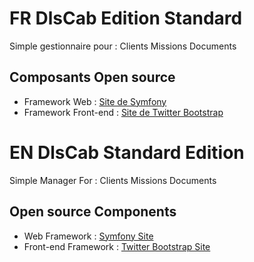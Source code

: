 <!--
@Author: David LOUISET <dlouiset>
@Date:   2017-03-04T19:18:49+01:00
@Last modified by:   dlouiset
@Last modified time: 2017-03-07T09:31:17+01:00
-->


FR
DlsCab Edition Standard
=======================

Simple gestionnaire pour : Clients Missions Documents

Composants Open source
----------------------
* Framework Web : [Site de Symfony](https://symfony.com)
* Framework Front-end : [Site de Twitter Bootstrap](https://getbootstrap.com)

EN
DlsCab Standard Edition
=======================

Simple Manager For : Clients Missions Documents

Open source Components
----------------------
* Web Framework : [Symfony Site](https://symfony.com)
* Front-end Framework : [Twitter Bootstrap Site](https://getbootstrap.com)
